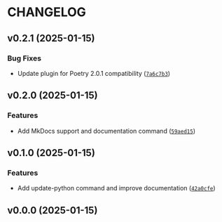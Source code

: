 # CHANGELOG


## v0.2.1 (2025-01-15)

### Bug Fixes

- Update plugin for Poetry 2.0.1 compatibility
  ([`7a6c7b3`](https://github.com/felipepimentel/pepperpy-poetry/commit/7a6c7b32ebd7c53147a7000386e3db6844a1e9e9))


## v0.2.0 (2025-01-15)

### Features

- Add MkDocs support and documentation command
  ([`59aed15`](https://github.com/felipepimentel/pepperpy-poetry/commit/59aed15ec2103966b6c14392d1d0c8b40df7d1a0))


## v0.1.0 (2025-01-15)

### Features

- Add update-python command and improve documentation
  ([`42a0cfe`](https://github.com/felipepimentel/pepperpy-poetry/commit/42a0cfe434731a0d0d5a178898cf5663d8e654ee))


## v0.0.0 (2025-01-15)
